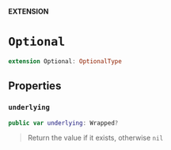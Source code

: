 **EXTENSION**

# `Optional`
```swift
extension Optional: OptionalType
```

## Properties
### `underlying`

```swift
public var underlying: Wrapped?
```

> Return the value if it exists, otherwise `nil`
